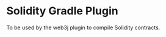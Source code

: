 Solidity Gradle Plugin
======================

To be used by the web3j plugin to compile Solidity contracts.
